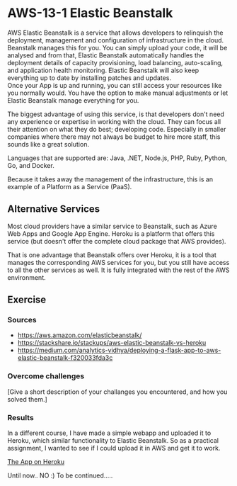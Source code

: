 # AWS-13-1 Elastic Beanstalk
AWS Elastic Beanstalk is a service that allows developers to relinquish the deployment, management and configuration of infrastructure in the cloud. Beanstalk manages this for you. 
You can simply upload your code, it will be analysed and from that, Elastic Beanstalk automatically handles the deployment details of capacity provisioning, load balancing, auto-scaling, and application health monitoring. Elastic Beanstalk will also keep everything up to date by installing patches and updates.  
Once your App is up and running, you can still access your resources like you normally would. You have the option to make manual adjustments or let Elastic Beanstalk manage everything for you.  
  
The biggest advantage of using this service, is that developers don't need any experience or expertise in working with the cloud. They can focus all their attention on what they do best; developing code. Especially in smaller companies where there may not always be budget to hire more staff, this sounds like a great solution.  
  
Languages that are supported are: Java, .NET, Node.js, PHP, Ruby, Python, Go, and Docker.
  
Because it takes away the management of the infrastructure, this is an example of a Platform as a Service (PaaS).

## Alternative Services
Most cloud providers have a similar service to Beanstalk, such as Azure Web Apps and Google App Engine. Heroku is a platform that offers this service (but doesn't offer the complete cloud package that AWS provides).
  
That is one advantage that Beanstalk offers over Heroku, it is a tool that manages the corresponding AWS services for you, but you still have access to all the other services as well. It is fully integrated with the rest of the AWS environment.

## Exercise
### Sources
- https://aws.amazon.com/elasticbeanstalk/
- https://stackshare.io/stackups/aws-elastic-beanstalk-vs-heroku
- https://medium.com/analytics-vidhya/deploying-a-flask-app-to-aws-elastic-beanstalk-f320033fda3c

### Overcome challenges
[Give a short description of your challanges you encountered, and how you solved them.]

### Results
In a different course, I have made a simple webapp and uploaded it to Heroku, which similar functionality to Elastic Beanstalk. So as a practical assignment, I wanted to see if I could upload it in AWS and get it to work.
  
[The App on Heroku](https://bb-todo-test.herokuapp.com/)  
  
Until now.. NO :) To be continued.....